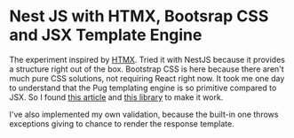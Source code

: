 # Nest JS with HTMX, Bootsrap CSS and JSX Template Engine

The experiment inspired by [HTMX](https://htmx.org/docs). Tried it with NestJS because it provides a structure right out of the box. Bootstrap CSS is here because there aren't much pure CSS solutions, not requiring React right now.
It took me one day to understand that the Pug templating engine is so primitive compared to JSX.
So I found [this article](https://evertpot.com/jsx-template/) and [this library](https://github.com/sjones6/nestjs-jsx-template-engine/tree/master) to make it work.

I've also implemented my own validation, because the built-in one throws exceptions giving to chance to render the response template.